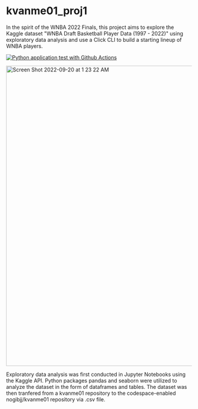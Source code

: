 # kvanme01_proj1
In the spirit of the WNBA 2022 Finals, this project aims to explore the Kaggle dataset "WNBA Draft Basketball Player Data (1997 - 2022)" using exploratory data analysis and use a Click CLI to build a starting lineup of WNBA players. 

[![Python application test with Github Actions](https://github.com/nogibjj/wnba-team-generator/actions/workflows/main.yml/badge.svg)](https://github.com/nogibjj/wnba-team-generator/actions/workflows/main.yml)


<img width="814" alt="Screen Shot 2022-09-20 at 1 23 22 AM" src="https://user-images.githubusercontent.com/112578194/191174153-9b238f85-1c85-4515-8db8-d906743eaf0e.png">


Exploratory data analysis was first conducted in Jupyter Notebooks using the Kaggle API. Python packages pandas and seaborn were utilized to analyze the dataset in the form of dataframes and tables. The dataset was then tranfered from a kvanme01 repository to the codespace-enabled nogibjj/kvanme01 repository via .csv file. 

